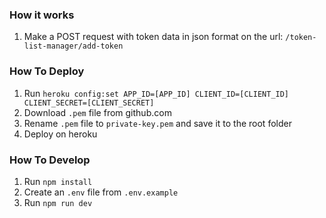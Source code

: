 ### How it works
1. Make a POST request with token data in json format on the url: `/token-list-manager/add-token`

### How To Deploy

1. Run `heroku config:set APP_ID=[APP_ID] CLIENT_ID=[CLIENT_ID] CLIENT_SECRET=[CLIENT_SECRET]`
2. Download `.pem` file from github.com
3. Rename `.pem` file to `private-key.pem` and save it to the root folder
4. Deploy on heroku


### How To Develop

1. Run `npm install`
2. Create an `.env` file from `.env.example`
3. Run `npm run dev`
